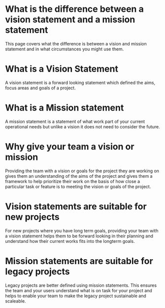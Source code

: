 # What is the difference between a vision statement and a mission statement

This page covers what the difference is between a vision and mission statement and in what circumstances you might use them.

# What is a Vision Statement

A vision statement is a forward looking statement which defined the aims, focus areas and goals of a project.

# What is a Mission statement 

A mission statement is a statement of what work part of your current operational needs but unlike a vision it does not need to consider the future.

# Why give your team a vision or mission

Providing the team with a vision or goals for the project they are working on gives them an understanding of the aims of the project and gives them a framework to help prioritize their work on the basis of how close a particular task or feature is to meeting the vision or goals of the project.

# Vision statements are suitable for new projects

For new projects where you have long term goals, providing your team with a vision statement helps them to be forward looking in their planning and understand how their current works fits into the longterm goals.

# Mission statements are suitable for legacy projects

Legacy projects are better defined using mission statements. This ensures the team and your users understand what is on task for your project and helps to enable your team to make the legacy project sustainable and scaleable. 
